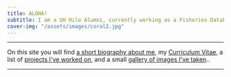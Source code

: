 ```yaml
---
title: ALOHA!
subtitle: I am a UH Hilo Alumni, currently working as a Fisheries Database Assistant at the Hawaii Divison of Aquatic Resources. 
cover-img: "/assets/images/coral2.jpg"
---
```


---

On this site you will find [a short biography about me](https://trevornishida.github.io/about), my [Curriculum Vitae](https://trevornishida.github.io/cv), a list of [projects I've worked on](https://trevornishida.github.io/projects), and a small [gallery of images I've taken](https://trevornishida.github.io/gallery)..

---
